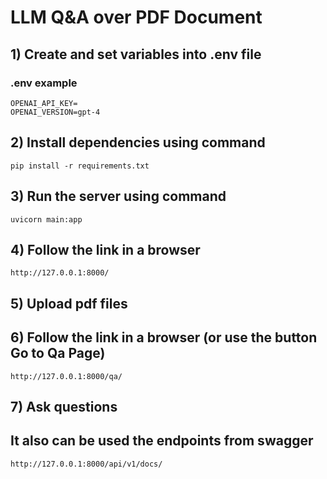 # LLM Q&A over PDF Document
## 1) Create and set variables into .env file
### .env example
```
OPENAI_API_KEY=
OPENAI_VERSION=gpt-4
```

## 2) Install dependencies using command
```commandline
pip install -r requirements.txt
```

## 3) Run the server using command
```commandline
uvicorn main:app
```

## 4) Follow the link in a browser
```commandline
http://127.0.0.1:8000/
```

## 5) Upload pdf files

## 6) Follow the link in a browser (or use the button Go to Qa Page)
```commandline
http://127.0.0.1:8000/qa/
```

## 7) Ask questions

## It also can be used the endpoints from swagger
```commandline
http://127.0.0.1:8000/api/v1/docs/
```